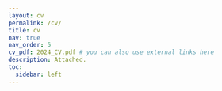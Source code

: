 ```yaml
---
layout: cv
permalink: /cv/
title: cv
nav: true
nav_order: 5
cv_pdf: 2024_CV.pdf # you can also use external links here
description: Attached.
toc:
  sidebar: left
---
```

